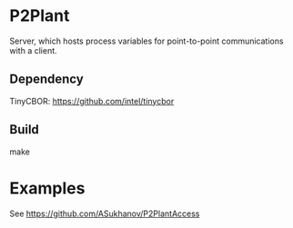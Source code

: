 # P2Plant
Server, which hosts process variables for point-to-point communications with a client.

## Dependency
TinyCBOR: https://github.com/intel/tinycbor

## Build
make

# Examples
See https://github.com/ASukhanov/P2PlantAccess

